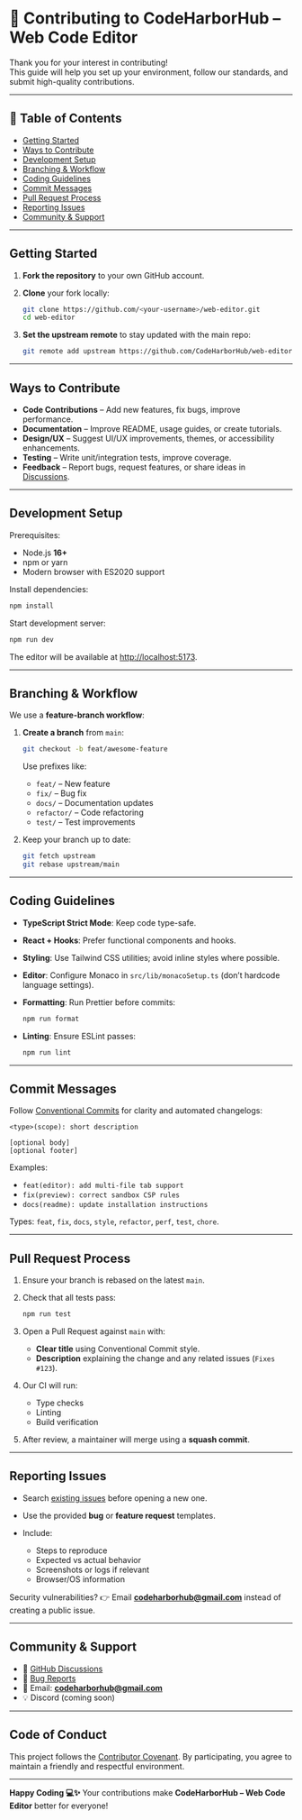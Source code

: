 # 🤝 Contributing to CodeHarborHub – Web Code Editor

Thank you for your interest in contributing!  
This guide will help you set up your environment, follow our standards, and submit high-quality contributions.

---

## 🧭 Table of Contents
- [Getting Started](#getting-started)
- [Ways to Contribute](#ways-to-contribute)
- [Development Setup](#development-setup)
- [Branching & Workflow](#branching--workflow)
- [Coding Guidelines](#coding-guidelines)
- [Commit Messages](#commit-messages)
- [Pull Request Process](#pull-request-process)
- [Reporting Issues](#reporting-issues)
- [Community & Support](#community--support)

---

## Getting Started

1. **Fork the repository** to your own GitHub account.
2. **Clone** your fork locally:

   ```bash
   git clone https://github.com/<your-username>/web-editor.git
   cd web-editor
   ```

3. **Set the upstream remote** to stay updated with the main repo:

   ```bash
   git remote add upstream https://github.com/CodeHarborHub/web-editor.git
   ```

---

## Ways to Contribute

* **Code Contributions** – Add new features, fix bugs, improve performance.
* **Documentation** – Improve README, usage guides, or create tutorials.
* **Design/UX** – Suggest UI/UX improvements, themes, or accessibility enhancements.
* **Testing** – Write unit/integration tests, improve coverage.
* **Feedback** – Report bugs, request features, or share ideas in [Discussions](https://github.com/CodeHarborHub/web-editor/discussions).

---

## Development Setup

Prerequisites:

* Node.js **16+**
* npm or yarn
* Modern browser with ES2020 support

Install dependencies:

```bash
npm install
```

Start development server:

```bash
npm run dev
```

The editor will be available at [http://localhost:5173](http://localhost:5173).

---

## Branching & Workflow

We use a **feature-branch workflow**:

1. **Create a branch** from `main`:

   ```bash
   git checkout -b feat/awesome-feature
   ```

   Use prefixes like:

   * `feat/` – New feature
   * `fix/` – Bug fix
   * `docs/` – Documentation updates
   * `refactor/` – Code refactoring
   * `test/` – Test improvements

2. Keep your branch up to date:

   ```bash
   git fetch upstream
   git rebase upstream/main
   ```

---

## Coding Guidelines

* **TypeScript Strict Mode**: Keep code type-safe.
* **React + Hooks**: Prefer functional components and hooks.
* **Styling**: Use Tailwind CSS utilities; avoid inline styles where possible.
* **Editor**: Configure Monaco in `src/lib/monacoSetup.ts` (don’t hardcode language settings).
* **Formatting**: Run Prettier before commits:

  ```bash
  npm run format
  ```
  
* **Linting**: Ensure ESLint passes:

  ```bash
  npm run lint
  ```

---

## Commit Messages

Follow [Conventional Commits](https://www.conventionalcommits.org/) for clarity and automated changelogs:

```
<type>(scope): short description

[optional body]
[optional footer]
```

Examples:

* `feat(editor): add multi-file tab support`
* `fix(preview): correct sandbox CSP rules`
* `docs(readme): update installation instructions`

Types: `feat`, `fix`, `docs`, `style`, `refactor`, `perf`, `test`, `chore`.

---

## Pull Request Process

1. Ensure your branch is rebased on the latest `main`.
2. Check that all tests pass:

   ```bash
   npm run test
   ```
   
3. Open a Pull Request against `main` with:

   * **Clear title** using Conventional Commit style.
   * **Description** explaining the change and any related issues (`Fixes #123`).
4. Our CI will run:

   * Type checks
   * Linting
   * Build verification
5. After review, a maintainer will merge using a **squash commit**.

---

## Reporting Issues

* Search [existing issues](https://github.com/CodeHarborHub/web-editor/issues) before opening a new one.
* Use the provided **bug** or **feature request** templates.
* Include:

  * Steps to reproduce
  * Expected vs actual behavior
  * Screenshots or logs if relevant
  * Browser/OS information

Security vulnerabilities?
👉 Email **[codeharborhub@gmail.com](mailto:codeharborhub@gmail.com)** instead of creating a public issue.

---

## Community & Support

* 💬 [GitHub Discussions](https://github.com/CodeHarborHub/web-editor/discussions)
* 🐛 [Bug Reports](https://github.com/CodeHarborHub/web-editor/issues)
* 📧 Email: **[codeharborhub@gmail.com](mailto:codeharborhub@gmail.com)**
* 💡 Discord (coming soon)

---

## Code of Conduct

This project follows the [Contributor Covenant](https://www.contributor-covenant.org/).
By participating, you agree to maintain a friendly and respectful environment.

---

**Happy Coding 💻✨**
Your contributions make **CodeHarborHub – Web Code Editor** better for everyone!
